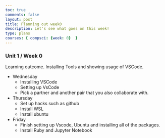 ```yaml
---
toc: true
comments: false
layout: post
title: Planning out week0
description: Let's see what goes on this week!
type: plans
courses: { compsci: {week: 0}  }
---
```


### Unit 1 / Week 0
Learning outcome.  Installing Tools and showing usage of VSCode.
- Wednesday
    + Installing VSCode
    + Setting up VsCode
    + Pick a partner and another pair that you also collaborate with. 
 - Thursday
    + Set up hacks such as github
    + Install WSL
    + Install ubuntu
 - Friday
    + Finish setting up Vscode, Ubuntu and installing all of the packages. 
    + Install Ruby and Jupyter Notebook 
